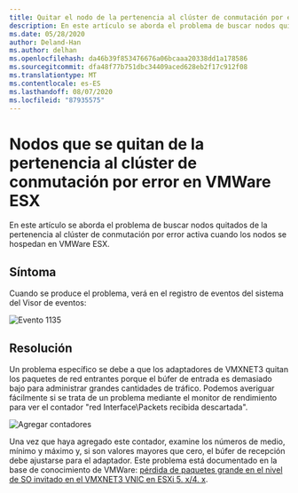 ```yaml
---
title: Quitar el nodo de la pertenencia al clúster de conmutación por error activa
description: En este artículo se aborda el problema de buscar nodos quitados de la pertenencia al clúster de conmutación por error activa.
ms.date: 05/28/2020
author: Deland-Han
ms.author: delhan
ms.openlocfilehash: da46b39f853476676a06bcaaa20338dd1a178586
ms.sourcegitcommit: dfa48f77b751dbc34409aced628eb2f17c912f08
ms.translationtype: MT
ms.contentlocale: es-ES
ms.lasthandoff: 08/07/2020
ms.locfileid: "87935575"
---
```

# <a name="nodes-being-removed-from-failover-cluster-membership-on-vmware-esx"></a>Nodos que se quitan de la pertenencia al clúster de conmutación por error en VMWare ESX

En este artículo se aborda el problema de buscar nodos quitados de la pertenencia al clúster de conmutación por error activa cuando los nodos se hospedan en VMWare ESX.

## <a name="symptom"></a>Síntoma

Cuando se produce el problema, verá en el registro de eventos del sistema del Visor de eventos:

![Evento 1135](media/nodes-failover-cluster-vmware/1135.png)

## <a name="resolution"></a>Resolución

Un problema específico se debe a que los adaptadores de VMXNET3 quitan los paquetes de red entrantes porque el búfer de entrada es demasiado bajo para administrar grandes cantidades de tráfico. Podemos averiguar fácilmente si se trata de un problema mediante el monitor de rendimiento para ver el contador "red Interface\Packets recibida descartada".

![Agregar contadores](media/nodes-failover-cluster-vmware/0527.png)

Una vez que haya agregado este contador, examine los números de medio, mínimo y máximo y, si son valores mayores que cero, el búfer de recepción debe ajustarse para el adaptador. Este problema está documentado en la base de conocimiento de VMWare: [pérdida de paquetes grande en el nivel de SO invitado en el VMXNET3 VNIC en ESXi 5. x/4. x](https://kb.vmware.com/s/article/2039495).
